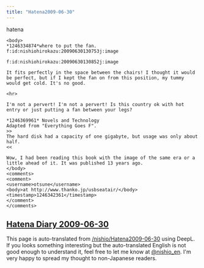 ```yaml
---
title: "Hatena2009-06-30"
---
```


hatena

```
<body>
*1246334874*where to put the fan.
f:id:nishiohirokazu:20090630130753j:image

f:id:nishiohirokazu:20090630130852j:image

It fits perfectly in the space between the chairs! I thought it would be perfect, but if I kept the fan on from this position, my tummy would get cold. It's no good.

<hr>

I'm not a pervert! I'm not a pervert! Is this country ok with hot entry or just putting a fan between your legs?

*1246369961* Novels and Technology
Adapted from "Everything Goes F".
>>
The hard disk had a capacity of one gigabyte, but usage was only about half.
<<

Wow, I had been reading this book with the image of the same era or a little ahead of it. It was published 13 years ago.
</body>
<comments>
<comment>
<username>otsune</username>
<body>at http://www.thanko.jp/usbseatair/</body>
<timestamp>1246342361</timestamp>
</comment>
</comments>
```


[Hatena Diary 2009-06-30](https://nishiohirokazu.hatenadiary.org/archive/2009/06/30)
---
This page is auto-translated from [/nishio/Hatena2009-06-30](https://scrapbox.io/nishio/Hatena2009-06-30) using DeepL. If you looks something interesting but the auto-translated English is not good enough to understand it, feel free to let me know at [@nishio_en](https://twitter.com/nishio_en). I'm very happy to spread my thought to non-Japanese readers.